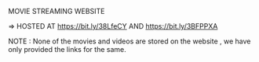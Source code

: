 MOVIE STREAMING WEBSITE

=> HOSTED AT https://bit.ly/38LfeCY AND https://bit.ly/3BFPPXA

NOTE :  None of the movies and videos are stored on the website , we have only provided the links for the same.
